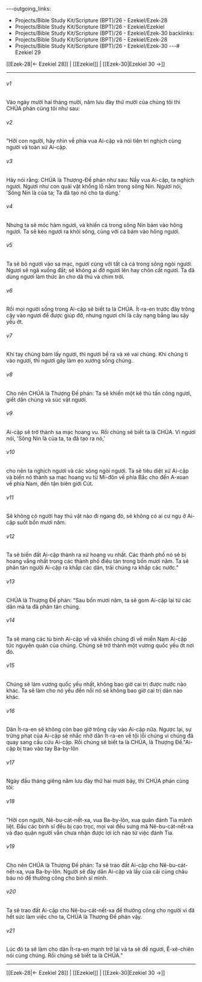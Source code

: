 ---outgoing_links:
  - Projects/Bible Study Kit/Scripture (BPT)/26 - Ezekiel/Ezek-28
  - Projects/Bible Study Kit/Scripture (BPT)/26 - Ezekiel/Ezekiel
  - Projects/Bible Study Kit/Scripture (BPT)/26 - Ezekiel/Ezek-30
backlinks:
  - Projects/Bible Study Kit/Scripture (BPT)/26 - Ezekiel/Ezek-28
  - Projects/Bible Study Kit/Scripture (BPT)/26 - Ezekiel/Ezek-30
---# Ezekiel 29

[[Ezek-28|← Ezekiel 28]] | [[Ezekiel]] | [[Ezek-30|Ezekiel 30 →]]
***



###### v1 
Vào ngày mười hai tháng mười, năm lưu đày thứ mười của chúng tôi thì CHÚA phán cùng tôi như sau: 

###### v2 
"Hỡi con người, hãy nhìn về phía vua Ai-cập và nói tiên tri nghịch cùng người và toàn xứ Ai-cập. 

###### v3 
Hãy nói rằng: CHÚA là Thượng-Đế phán như sau: Nầy vua Ai-cập, ta nghịch ngươi. Ngươi như con quái vật khổng lồ nằm trong sông Nin. Ngươi nói, 'Sông Nin là của ta; Ta đã tạo nó cho ta dùng.' 

###### v4 
Nhưng ta sẽ móc hàm ngươi, và khiến cá trong sông Nin bám vào hông ngươi. Ta sẽ kéo ngươi ra khỏi sông, cùng với cá bám vào hông ngươi. 

###### v5 
Ta sẽ bỏ ngươi vào sa mạc, ngươi cùng với tất cả cá trong sông ngòi ngươi. Ngươi sẽ ngã xuống đất; sẽ không ai đỡ ngươi lên hay chôn cất ngươi. Ta đã dùng ngươi làm thức ăn cho dã thú và chim trời. 

###### v6 
Rồi mọi người sống trong Ai-cập sẽ biết ta là CHÚA. Ít-ra-en trước đây trông cậy vào ngươi để được giúp đỡ, nhưng ngươi chỉ là cây nạng bằng lau sậy yếu ớt. 

###### v7 
Khi tay chúng bám lấy ngươi, thì ngươi bể ra và xé vai chúng. Khi chúng tì vào ngươi, thì ngươi gãy làm ẹo xương sống chúng. 

###### v8 
Cho nên CHÚA là Thượng Đế phán: Ta sẽ khiến một kẻ thù tấn công ngươi, giết dân chúng và súc vật ngươi. 

###### v9 
Ai-cập sẽ trở thành sa mạc hoang vu. Rồi chúng sẽ biết ta là CHÚA. Vì ngươi nói, 'Sông Nin là của ta, ta đã tạo ra nó,' 

###### v10 
cho nên ta nghịch ngươi và các sông ngòi ngươi. Ta sẽ tiêu diệt xứ Ai-cập và biến nó thành sa mạc hoang vu từ Mi-đôn về phía Bắc cho đến A-xoan về phía Nam, đến tận biên giới Cút. 

###### v11 
Sẽ không có người hay thú vật nào đi ngang đó, sẽ không có ai cư ngụ ở Ai-cập suốt bốn mươi năm. 

###### v12 
Ta sẽ biến đất Ai-cập thành ra xứ hoang vu nhất. Các thành phố nó sẽ bị hoang vắng nhất trong các thành phố điêu tàn trong bốn mươi năm. Ta sẽ phân tán người Ai-cập ra khắp các dân, trải chúng ra khắp các nước." 

###### v13 
CHÚA là Thượng Đế phán: "Sau bốn mươi năm, ta sẽ gom Ai-cập lại từ các dân mà ta đã phân tán chúng. 

###### v14 
Ta sẽ mang các tù binh Ai-cập về và khiến chúng đi về miền Nam Ai-cập tức nguyên quán của chúng. Chúng sẽ trở thành một vương quốc yếu ớt nơi đó. 

###### v15 
Chúng sẽ làm vương quốc yếu nhất, không bao giờ cai trị được nước nào khác. Ta sẽ làm cho nó yếu đến nỗi nó sẽ không bao giờ cai trị dân nào khác. 

###### v16 
Dân Ít-ra-en sẽ không còn bao giờ trông cậy vào Ai-cập nữa. Ngược lại, sự trừng phạt của Ai-cập sẽ nhắc nhở dân Ít-ra-en về tội lỗi chúng vì chúng đã quay sang cầu cứu Ai-cập. Rồi chúng sẽ biết ta là CHÚA, là Thượng Đế."Ai-cập bị trao vào tay Ba-by-lôn 

###### v17 
Ngày đầu tháng giêng năm lưu đày thứ hai mươi bảy, thì CHÚA phán cùng tôi: 

###### v18 
"Hỡi con người, Nê-bu-cát-nết-xa, vua Ba-by-lôn, xua quân đánh Tia mãnh liệt. Đầu các binh sĩ đều bị cạo trọc, mọi vai đều sưng mà Nê-bu-cát-nết-xa và đạo quân người vẫn chưa nhận được lợi ích nào từ việc đánh Tia. 

###### v19 
Cho nên CHÚA là Thượng Đế phán: Ta sẽ trao đất Ai-cập cho Nê-bu-cát-nết-xa, vua Ba-by-lôn. Người sẽ đày dân Ai-cập và lấy của cải cùng châu báu nó để thưởng công cho binh sĩ mình. 

###### v20 
Ta sẽ trao đất Ai-cập cho Nê-bu-cát-nết-xa để thưởng công cho người vì đã hết sức làm việc cho ta, CHÚA là Thượng Đế phán vậy. 

###### v21 
Lúc đó ta sẽ làm cho dân Ít-ra-en mạnh trở lại và ta sẽ để ngươi, Ê-xê-chiên nói cùng chúng. Rồi chúng sẽ biết ta là CHÚA."

***
[[Ezek-28|← Ezekiel 28]] | [[Ezekiel]] | [[Ezek-30|Ezekiel 30 →]]
